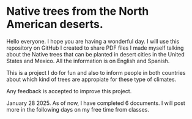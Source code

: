 #   Native trees from the North American deserts.

Hello everyone. I hope you are having a wonderful day.
I will use this repository on GitHub I created to share PDF files I made myself talking about the Native trees that can be planted in desert cities in the United States and Mexico. All the information is on English and Spanish.

This is a project I do for fun and also to inform people in both countries about which kind of trees are appropiate for these type of climates.

Any feedback is accepted to improve this project.

January 28 2025. As of now, I have completed 6 documents. I will post more in the following days on my free time from classes.

